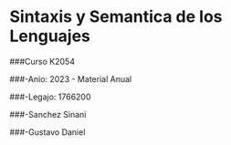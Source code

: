 # Sintaxis y Semantica de los Lenguajes

###Curso K2054

###-Anio: 2023 - Material Anual

###-Legajo: 1766200

###-Sanchez Sinani

###-Gustavo Daniel
